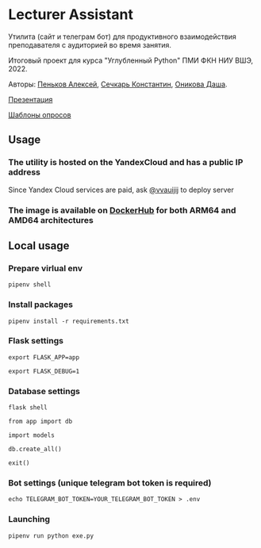 # Lecturer Assistant

Утилита (сайт и телеграм бот) для продуктивного взаимодействия преподавателя с аудиторией во время занятия. 

Итоговый проект для курса "Углубленный Python" ПМИ ФКН НИУ ВШЭ, 2022. 

Авторы: [Пеньков Алексей](https://github.com/vvauijij), [Сечкарь Константин](https://github.com/kssechkar), [Оникова Даша](https://github.com/myramystin). 

[Презентация](https://github.com/vvauijij/LecturerAssistant/blob/develop/Lecturer%20Assistant.pdf)

[Шаблоны опросов](https://github.com/vvauijij/LecturerAssistant/tree/develop/csv_templates)


## Usage

### The utility is hosted on the YandexСloud and has a public IP address 

Since Yandex Cloud services are paid, ask [@vvauijij](https://t.me/vvauijij) to deploy server


### The image is available on [DockerHub](https://hub.docker.com/r/vvauijij/lecturerassistant/tags) for both ARM64 and AMD64 architectures


## Local usage

### Prepare virlual env

```
pipenv shell 
```

### Install packages

```
pipenv install -r requirements.txt 
```


### Flask settings

``` 
export FLASK_APP=app

export FLASK_DEBUG=1
```

### Database settings

```
flask shell

from app import db

import models

db.create_all()

exit()
```

### Bot settings (unique telegram bot token is required)

```
echo TELEGRAM_BOT_TOKEN=YOUR_TELEGRAM_BOT_TOKEN > .env
```

### Launching

```
pipenv run python exe.py
```
